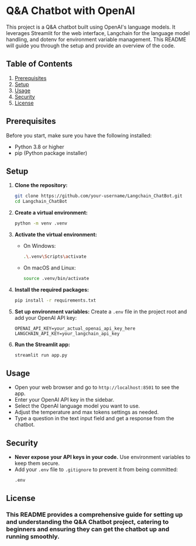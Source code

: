 # Q&A Chatbot with OpenAI

This project is a Q&A chatbot built using OpenAI's language models. It leverages Streamlit for the web interface, Langchain for the language model handling, and dotenv for environment variable management. This README will guide you through the setup and provide an overview of the code.

## Table of Contents
1. [Prerequisites](#prerequisites)
2. [Setup](#setup)
3. [Usage](#usage)
4. [Security](#security)
5. [License](#license)

## Prerequisites
Before you start, make sure you have the following installed:
- Python 3.8 or higher
- pip (Python package installer)

## Setup
1. **Clone the repository:**
    ```bash
    git clone https://github.com/your-username/Langchain_ChatBot.git
    cd Langchain_ChatBot
    ```

2. **Create a virtual environment:**
    ```bash
    python -m venv .venv
    ```

3. **Activate the virtual environment:**
    - On Windows:
      ```bash
      .\.venv\Scripts\activate
      ```
    - On macOS and Linux:
      ```bash
      source .venv/bin/activate
      ```

4. **Install the required packages:**
    ```bash
    pip install -r requirements.txt
    ```

5. **Set up environment variables:**
    Create a `.env` file in the project root and add your OpenAI API key:
    ```plaintext
    OPENAI_API_KEY=your_actual_openai_api_key_here
    LANGCHAIN_API_KEY=your_langchain_api_key
    ```

6. **Run the Streamlit app:**
    ```bash
    streamlit run app.py
    ```

## Usage
- Open your web browser and go to `http://localhost:8501` to see the app.
- Enter your OpenAI API key in the sidebar.
- Select the OpenAI language model you want to use.
- Adjust the temperature and max tokens settings as needed.
- Type a question in the text input field and get a response from the chatbot.

## Security

- **Never expose your API keys in your code.** Use environment variables to keep them secure.
- Add your `.env` file to `.gitignore` to prevent it from being committed:
  ```plaintext
  .env
  ```
  
## License
### This README provides a comprehensive guide for setting up and understanding the Q&A Chatbot project, catering to beginners and ensuring they can get the chatbot up and running smoothly.


